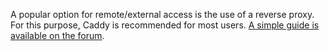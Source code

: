 A popular option for remote/external access is the use of a reverse proxy. For this purpose, Caddy is recommended for most users. [A simple guide is available on the forum](https://forum.jellyfin.org/t-access-your-jellyfin-anywhere-with-caddy).
